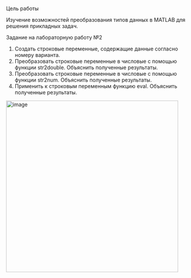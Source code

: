 Цель работы

Изучение возможностей преобразования типов данных в MATLAB для решения прикладных задач.

Задание на лабораторную работу №2

1. Создать строковые переменные, содержащие данные согласно номеру варианта.
2. Преобразовать строковые переменные в числовые с помощью функции str2double. Объяснить полученные результаты. 
3. Преобразовать строковые переменные в числовые с помощью функции str2num. Объяснить полученные результаты. 
4. Применить к строковым переменным функцию eval. Объяснить полученные результаты.

<img width="468" alt="image" src="https://github.com/user-attachments/assets/652acf30-f215-436e-b8c0-f61b359125fa">

